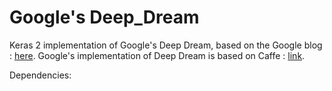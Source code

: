 # Google's Deep_Dream
Keras 2 implementation of Google's Deep Dream, based on the Google blog : [here](https://research.googleblog.com/2015/06/inceptionism-going-deeper-into-neural.html). Google's implementation of Deep Dream is based on Caffe : [link](https://github.com/google/deepdream).

Dependencies:
